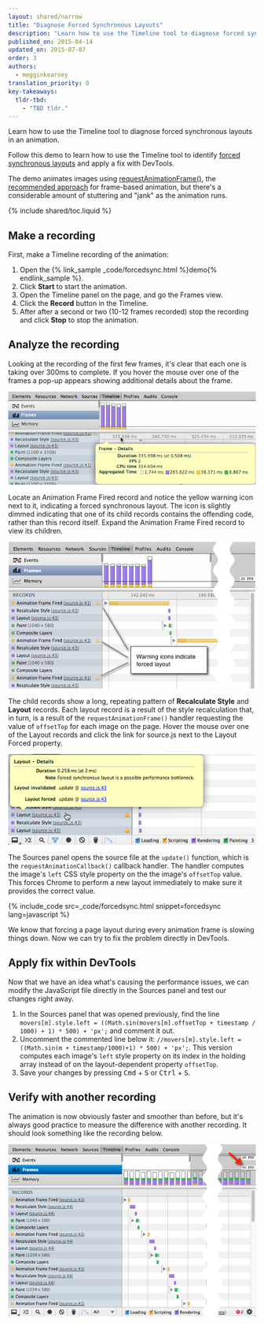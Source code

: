 ```yaml
---
layout: shared/narrow
title: "Diagnose Forced Synchronous Layouts"
description: "Learn how to use the Timeline tool to diagnose forced synchronous layouts in an animation."
published_on: 2015-04-14
updated_on: 2015-07-07
order: 3
authors:
  - megginkearney
translation_priority: 0
key-takeaways:
  tldr-tbd:
    - "TBD tldr."
---
```


<p class="intro">
  Learn how to use the Timeline tool to diagnose forced synchronous layouts in an animation.
</p>

Follow this demo to learn how to use the Timeline tool to identify
[forced synchronous layouts](/web/tools/chrome-devtools/profile/rendering-tools/analyze-runtime#how-to-identify-layout-bottlenecks)
and apply a fix with DevTools.

The demo animates images using
[requestAnimationFrame()](https://docs.webplatform.org/wiki/apis/timing/methods/requestAnimationFrame), the [recommended approach](http://updates.html5rocks.com/2012/05/requestAnimationFrame-API-now-with-sub-millisecond-precision) for frame-based animation,
but there's a considerable amount of stuttering and "jank" as the animation runs.

{% include shared/toc.liquid %}

## Make a recording

First, make a Timeline recording of the animation:

1. Open the {% link_sample _code/forcedsync.html %}demo{% endlink_sample %}.
2. Click **Start** to start the animation.
3. Open the Timeline panel on the page, and go the Frames view.
4. Click the **Record** button in the Timeline.
5. After after a second or two (10-12 frames recorded) stop the recording and click **Stop** to stop the animation.

## Analyze the recording

Looking at the recording of the first few frames, it's clear that each one is taking over 300ms to complete. If you hover the mouse over one of the frames a pop-up appears showing additional details about the frame.

![First recording](imgs/frame-rate.png)

Locate an Animation Frame Fired record and notice the yellow warning icon next to it, indicating a forced synchronous layout. The icon is slightly dimmed indicating that one of its child records contains the offending code, rather than this record itself. Expand the Animation Frame Fired record to view its children.

![View child records of Animation Frame Fired](imgs/recording-1.png)

The child records show a long, repeating pattern of **Recalculate Style** and **Layout** records. Each layout record is a result of the style recalculation that, in turn, is a result of the `requestAnimationFrame()` handler requesting the value of `offsetTop` for each image on the page. Hover the mouse over one of the Layout records and click the link for source.js next to the Layout Forced property.

![Layout warning](imgs/layout-warning-hover.png)

The Sources panel opens the source file at the `update()` function, which is the `requestAnimationCallback()` callback handler. The handler computes the image's `left` CSS style property on the the image's `offsetTop` value. This forces Chrome to perform a new layout immediately to make sure it provides the correct value.

{% include_code src=_code/forcedsync.html snippet=forcedsync lang=javascript %}

We know that forcing a page layout during every animation frame is slowing things down. Now we can try to fix the problem directly in DevTools.

## Apply fix within DevTools

Now that we have an idea what's causing the performance issues, we can modify the JavaScript file directly in the Sources panel and test our changes right away.

1. In the Sources panel that was opened previously, find the line
`movers[m].style.left = ((Math.sin(movers[m].offsetTop + timestamp / 1000) + 1) * 500) + 'px';` and comment it out.
2. Uncomment the commented line below it: `//movers[m].style.left = ((Math.sin(m + timestamp/1000)+1) * 500) + 'px';`. This version computes each image's `left` style property on its index in the holding array instead of on the layout-dependent property `offsetTop`.
3. Save your changes by pressing <kbd class="kbd">Cmd</kbd> + <kbd class="kbd">S</kbd> or <kbd class="kbd">Ctrl</kbd> + <kbd class="kbd">S</kbd>.

## Verify with another recording

The animation is now obviously faster and smoother than before, but it's always good practice to measure the difference with another recording. It should look something like the recording below.

![Fixed demo](imgs/fixed.png)


